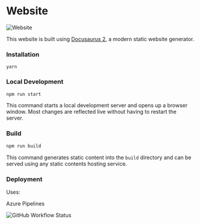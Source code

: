 # Website
![Website](https://img.shields.io/website?down_color=red&down_message=offline&logo=Azure%20Pipelines&style=for-the-badge&up_color=green&up_message=online&url=https%3A%2F%2Fanthonycastaneda.com)

This website is built using [Docusaurus 2](https://docusaurus.io/), a modern static website generator.

### Installation

```
yarn
```

### Local Development

```bash
npm run start
```

This command starts a local development server and opens up a browser window. Most changes are reflected live without having to restart the server.

### Build

```bash
npm run build
```

This command generates static content into the `build` directory and can be served using any static contents hosting service.

### Deployment

Uses:

Azure Pipelines

![GitHub Workflow Status](https://img.shields.io/github/workflow/status/anthonycastaneda/web/azure-static-webapps?logo=Azure%20Pipelines&style=for-the-badge)


